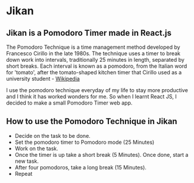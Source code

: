 # Jikan
## Jikan is a Pomodoro Timer made in React.js

The Pomodoro Technique is a time management method developed by Francesco Cirillo in the late 1980s. The technique uses a timer to break down work into intervals, traditionally 25 minutes in length, separated by short breaks. Each interval is known as a pomodoro, from the Italian word for 'tomato', after the tomato-shaped kitchen timer that Cirillo used as a university student - <a href = "https://en.wikipedia.org/wiki/Pomodoro_Technique">Wikipedia</a>

I use the pomodoro technique everyday of my life to stay more productive and I think it has worked wonders for me. So when I learnt React JS, I decided to make a small Pomodoro Timer web app.

## How to use the Pomodoro Technique in Jikan
  - Decide on the task to be done.
  - Set the pomodoro timer to Pomodoro mode (25 Minutes)
  - Work on the task.
  - Once the timer is up take a short break (5 Minutes). Once done, start a new task.
  - After four pomodoros, take a long break (15 Minutes).
  - Repeat

